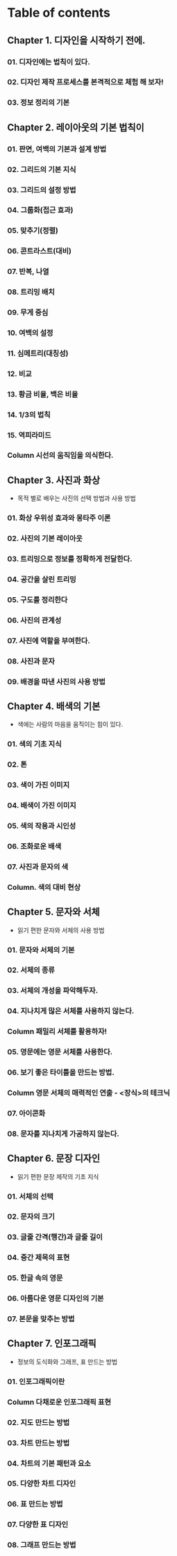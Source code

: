 # Table of contents
## Chapter 1. 디자인을 시작하기 전에.
### 01. 디자인에는 법칙이 있다.
### 02. 디자인 제작 프로세스를 본격적으로 체험 해 보자!
### 03. 정보 정리의 기본

## Chapter 2. 레이아웃의 기본 법칙이
### 01. 판면, 여백의 기본과 설계 방법
### 02. 그리드의 기본 지식
### 03. 그리드의 설정 방법
### 04. 그룹화(접근 효과)
### 05. 맞추기(정렬)
### 06. 콘트라스트(대비)
### 07. 반복, 나열
### 08. 트리밍 배치
### 09. 무게 중심
### 10. 여백의 설정
### 11. 심메트리(대칭성)
### 12. 비교
### 13. 황금 비율, 백은 비율
### 14. 1/3의 법칙
### 15. 역피라미드
### Column 시선의 움직임을 의식한다.

## Chapter 3. 사진과 화상
- 목적 별로 배우는 사진의 선택 방법과 사용 방법

### 01. 화상 우위성 효과와 몽타주 이론
### 02. 사진의 기본 레이아웃
### 03. 트리밍으로 정보를 정확하게 전달한다.
### 04. 공간을 살린 트리밍
### 05. 구도를 정리한다
### 06. 사진의 관계성
### 07. 사진에 역할을 부여한다.
### 08. 사진과 문자
### 09. 배경을 따낸 사진의 사용 방법

## Chapter 4. 배색의 기본
- 색에는 사람의 마음을 움직이는 힘이 있다.

### 01. 색의 기초 지식
### 02. 톤
### 03. 색이 가진 이미지
### 04. 배색이 가진 이미지
### 05. 색의 작용과 시인성
### 06. 조화로운 배색
### 07. 사진과 문자의 색
### Column. 색의 대비 현상

## Chapter 5. 문자와 서체
- 읽기 편한 문자와 서체의 사용 방법

### 01. 문자와 서체의 기본
### 02. 서체의 종류
### 03. 서체의 개성을 파악해두자.
### 04. 지나치게 많은 서체를 사용하지 않는다.
### Column 패밀리 서체를 활용하자!
### 05. 영문에는 영문 서체를 사용한다.
### 06. 보기 좋은 타이틀을 만드는 방법.
### Column 영문 서체의 매력적인 연출 - <장식>의 테크닉
### 07. 아이콘화
### 08. 문자를 지나치게 가공하지 않는다.

## Chapter 6. 문장 디자인
- 읽기 편한 문장 제작의 기초 지식

### 01. 서체의 선택
### 02. 문자의 크기
### 03. 글줄 간격(행간)과 글줄 길이
### 04. 중간 제목의 표현
### 05. 한글 속의 영문
### 06. 아름다운 영문 디자인의 기본
### 07. 본문을 맞추는 방법


## Chapter 7. 인포그래픽
- 정보의 도식화와 그래프, 표 만드는 방법

### 01. 인포그래픽이란
### Column 다채로운 인포그래픽 표현
### 02. 지도 만드는 방법
### 03. 차트 만드는 방법
### 04. 차트의 기본 패턴과 요소
### 05. 다양한 차트 디자인
### 06. 표 만드는 방법
### 07. 다양한 표 디자인
### 08. 그래프 만드는 방법
